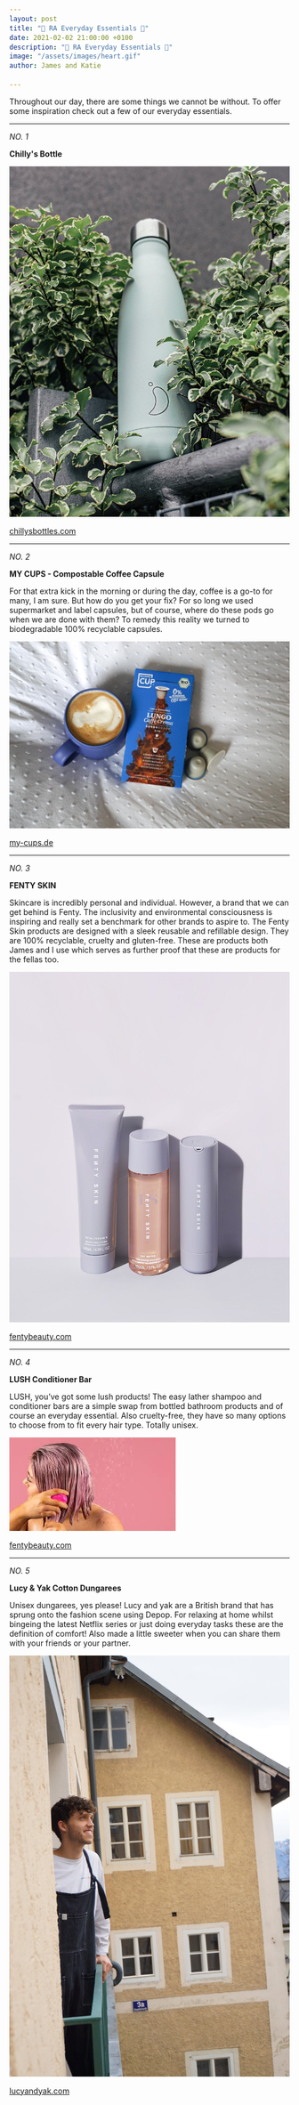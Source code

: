 ```yaml
---
layout: post
title: "🌱 RA Everyday Essentials 🌱"
date: 2021-02-02 21:00:00 +0100
description: "🌱 RA Everyday Essentials 🌱"
image: "/assets/images/heart.gif"
author: James and Katie

---
```

Throughout our day, there are some things we cannot be without. To offer some inspiration check out a few of our everyday essentials.

***

_NO. 1_

**Chilly's Bottle**

![Chilly's Bottle](/assets/images/chillies_bottle.jpg "Chilly's Bottle")

[chillysbottles.com](https://www.chillysbottles.com/uk "chillysbottles.com")

***

_NO. 2_

**MY CUPS - Compostable Coffee Capsule**

For that extra kick in the morning or during the day, coffee is a go-to for many, I am sure. But how do you get your fix? For so long we used supermarket and label capsules, but of course, where do these pods go when we are done with them? To remedy this reality we turned to biodegradable 100% recyclable capsules.

![](/assets/images/mycupsproduct.jpg)

[my-cups.de](https://www.my-cups.de/de "https://www.my-cups.de/de")

***

_NO. 3_

**FENTY SKIN**

Skincare is incredibly personal and individual. However, a brand that we can get behind is Fenty. The inclusivity and environmental consciousness is inspiring and really set a benchmark for other brands to aspire to. The Fenty Skin products are designed with a sleek reusable and refillable design. They are 100% recyclable, cruelty and gluten-free. These are products both James and I use which serves as further proof that these are products for the fellas too.

![](/assets/images/fenty_skin.jpg)

[fentybeauty.com](https://www.fentybeauty.com/fentyskin-shop-all "https://www.fentybeauty.com/fentyskin-shop-all")

***

_NO. 4_

**LUSH Conditioner Bar**

LUSH, you’ve got some lush products! The easy lather shampoo and conditioner bars are a simple swap from bottled bathroom products and of course an everyday essential. Also cruelty-free, they have so many options to choose from to fit every hair type. Totally unisex.

![](/assets/images/lush_conditioner.jpeg)

[fentybeauty.com](https://www.fentybeauty.com/fentyskin-shop-all "https://www.fentybeauty.com/fentyskin-shop-all")

***

_NO. 5_

**Lucy & Yak Cotton Dungarees**

Unisex dungarees, yes please! Lucy and yak are a British brand that has sprung onto the fashion scene using Depop. For relaxing at home whilst bingeing the latest Netflix series or just doing everyday tasks these are the definition of comfort! Also made a little sweeter when you can share them with your friends or your partner.

![](/assets/images/lucy_yak.jpg)

[lucyandyak.com](https://lucyandyak.com/ "https://lucyandyak.com/")
